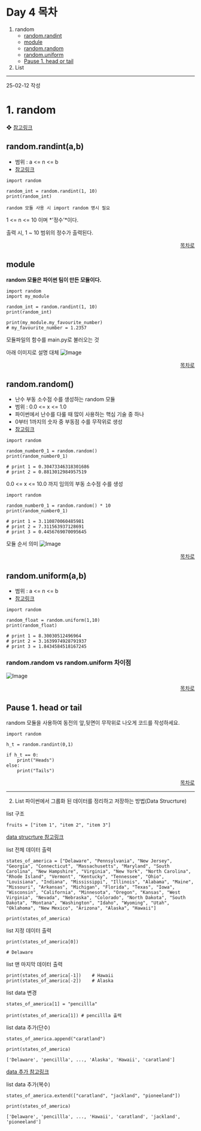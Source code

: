 # Day 4 목차
1. random
    - [random.randint](#randomrandintab)
    - [module](#module)
    - [random.random](#randomrandom)
    - [random.uniform](#randomuniformab)
    - [Pause 1. head or tail](#pause-1-head-or-tail)
2. List

---
25-02-12 작성

# 1. random 
❖ [참고링크](https://docs.python.org/3/library/random.html)

## random.randint(a,b)
- 범위 : a <= n <= b
- [참고링크](https://docs.python.org/3/library/random.html#random.randint)
```
import random

random_int = random.randint(1, 10)
print(random_int)
```
`random 모듈 사용 시 import random 명시 필요`

1 <= n <= 10 이며 *'정수'*이다. 

출력 시, 1 ~ 10 범위의 정수가 출력된다.

<div align="right">

[목차로](#day-4-목차)
</div>


## module
**random 모듈은 파이썬 팀이 만든 모듈이다.**

```
import random
import my_module

random_int = random.randint(1, 10)
print(random_int)

print(my_module.my_favourite_number)
# my_favourite_number = 1.2357
```
모듈파일의 함수를 main.py로 불러오는 것

아래 이미지로 설명 대체
![Image](https://github.com/user-attachments/assets/9a248bb4-64a0-4902-888e-0ed96a88843e)

<div align="right">

[목차로](#day-4-목차)
</div>


## random.random()
- 난수 부동 소수점 수를 생성하는 random 모듈
- 범위 : 0.0 <= x <= 1.0
- 파이썬에서 난수를 다룰 때 많이 사용하는 핵심 기술 중 하나
- 0부터 1까지의 숫자 중 부동점 수를 무작위로 생성
- [참고링크](https://docs.python.org/3/library/random.html#random.random)

```
import random

random_number0_1 = random.random()
print(random_number0_1)

# print 1 = 0.30473346318301686
# print 2 = 0.8813012984957519
```

0.0 <= x <= 10.0 까지 임의의 부동 소수점 수를 생성
```
import random

random_number0_1 = random.random() * 10
print(random_number0_1)

# print 1 = 3.110870060485981
# print 2 = 7.311563937128691
# print 3 = 0.4456769070095645
```

모듈 순서 의미
![Image](https://github.com/user-attachments/assets/8eebfa84-5fb8-43e5-b627-468f0df519ac)

<div align="right">

[목차로](#day-4-목차)
</div>

## random.uniform(a,b)
- 범위 : a <= n <= b
- [참고링크](https://docs.python.org/3/library/random.html#random.uniform)

```
import random

random_float = random.uniform(1,10)
print(random_float)

# print 1 = 8.30030512496964
# print 2 = 3.1639974928791937
# print 3 = 1.8434584518167245
```

### random.random vs random.uniform 차이점
![Image](https://github.com/user-attachments/assets/5af73d9b-31fa-4a38-a499-f7c3c72abf4d)


<div align="right">

[목차로](#day-4-목차)
</div>

##  Pause 1. head or tail
random 모듈을 사용하여 동전의 앞,뒷면이 무작위로 나오게 코드를 작성하세요.

```
import random

h_t = random.randint(0,1)

if h_t == 0:
    print("Heads")
else:
    print("Tails")
```

<div align="right">

[목차로](#day-4-목차)
</div>

---
2. List
파이썬에서 그룹화 된 데이터를 정리하고 저장하는 방법(Data Strucrture)

list 구조
```
fruits = ["item 1", "item 2", "item 3"]
```

[data strucrture 참고링크](https://docs.python.org/3/tutorial/datastructures.html)

list 전체 데이터 출력
```
states_of_america = ["Delaware", "Pennsylvania", "New Jersey", "Georgia", "Connecticut", "Massachusetts", "Maryland", "South Carolina", "New Hampshire", "Virginia", "New York", "North Carolina", "Rhode Island", "Vermont", "Kentucky", "Tennessee", "Ohio", "Louisiana", "Indiana", "Mississippi", "Illinois", "Alabama", "Maine", "Missouri", "Arkansas", "Michigan", "Florida", "Texas", "Iowa", "Wisconsin", "California", "Minnesota", "Oregon", "Kansas", "West Virginia", "Nevada", "Nebraska", "Colorado", "North Dakota", "South Dakota", "Montana", "Washington", "Idaho", "Wyoming", "Utah", "Oklahoma", "New Mexico", "Arizona", "Alaska", "Hawaii"]

print(states_of_america)
```

list 지정 데이터 출력
```
print(states_of_america[0])

# Delaware
```

list 맨 마지막 데이터 출력
```
print(states_of_america[-1])    # Hawaii
print(states_of_america[-2])    # Alaska
```

list data 변경
```
states_of_america[1] = "pencillla"

print(states_of_america[1]) # pencillla 출력
```

list data 추가(단수)
```
states_of_america.append("caratland")

print(states_of_america)

['Delaware', 'pencillla', ..., 'Alaska', 'Hawaii', 'caratland']
```
[data 추가 참고링크](https://docs.python.org/3/tutorial/datastructures.html#more-on-lists)


list data 추가(복수)
```
states_of_america.extend(["caratland", "jackland", "pioneeland"])

print(states_of_america)

['Delaware', 'pencillla', ..., 'Hawaii', 'caratland', 'jackland', 'pioneeland']

```